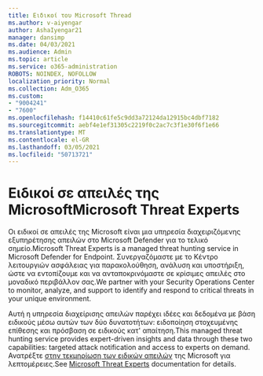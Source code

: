 ```yaml
---
title: Ειδικοί του Microsoft Thread
ms.author: v-aiyengar
author: AshaIyengar21
manager: dansimp
ms.date: 04/03/2021
ms.audience: Admin
ms.topic: article
ms.service: o365-administration
ROBOTS: NOINDEX, NOFOLLOW
localization_priority: Normal
ms.collection: Adm_O365
ms.custom:
- "9004241"
- "7600"
ms.openlocfilehash: f14410c61fe5c9dd3a72124da12915bc4dbf7182
ms.sourcegitcommit: aebf4e1ef31305c2219f0c2ac7c3f1e30f6f1e66
ms.translationtype: MT
ms.contentlocale: el-GR
ms.lasthandoff: 03/05/2021
ms.locfileid: "50713721"
---
```

# <a name="microsoft-threat-experts"></a><span data-ttu-id="43e1e-102">Ειδικοί σε απειλές της Microsoft</span><span class="sxs-lookup"><span data-stu-id="43e1e-102">Microsoft Threat Experts</span></span>

<span data-ttu-id="43e1e-103">Οι ειδικοί σε απειλές της Microsoft είναι μια υπηρεσία διαχειριζόμενης εξυπηρέτησης απειλών στο Microsoft Defender για το τελικό σημείο.</span><span class="sxs-lookup"><span data-stu-id="43e1e-103">Microsoft Threat Experts is a managed threat hunting service in Microsoft Defender for Endpoint.</span></span>  <span data-ttu-id="43e1e-104">Συνεργαζόμαστε με το Κέντρο λειτουργιών ασφάλειας για παρακολούθηση, ανάλυση και υποστήριξη, ώστε να εντοπίζουμε και να ανταποκρινόμαστε σε κρίσιμες απειλές στο μοναδικό περιβάλλον σας.</span><span class="sxs-lookup"><span data-stu-id="43e1e-104">We partner with your Security Operations Center to monitor, analyze, and support to identify and respond to critical threats in your unique environment.</span></span>

<span data-ttu-id="43e1e-105">Αυτή η υπηρεσία διαχείρισης απειλών παρέχει ιδέες και δεδομένα με βάση ειδικούς μέσω αυτών των δύο δυνατοτήτων: ειδοποίηση στοχευμένης επίθεσης και πρόσβαση σε ειδικούς κατ' απαίτηση.</span><span class="sxs-lookup"><span data-stu-id="43e1e-105">This managed threat hunting service provides expert-driven insights and data through these two capabilities: targeted attack notification and access to experts on demand.</span></span> <span data-ttu-id="43e1e-106">Ανατρέξτε [στην τεκμηρίωση των ειδικών απειλών](https://docs.microsoft.com/windows/security/threat-protection/microsoft-defender-atp/microsoft-threat-experts) της Microsoft για λεπτομέρειες.</span><span class="sxs-lookup"><span data-stu-id="43e1e-106">See [Microsoft Threat Experts](https://docs.microsoft.com/windows/security/threat-protection/microsoft-defender-atp/microsoft-threat-experts) documentation for details.</span></span>
